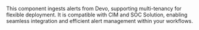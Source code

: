 This component ingests alerts from Devo, supporting multi-tenancy for flexible deployment. It is compatible with CIM and SOC Solution, enabling seamless integration and efficient alert management within your workflows.